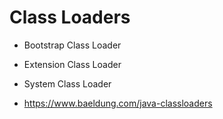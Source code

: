 # Class Loaders

- Bootstrap Class Loader

- Extension Class Loader

- System Class Loader


- https://www.baeldung.com/java-classloaders

